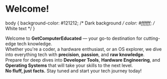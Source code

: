 # Welcome!
body {
  background-color: #121212; /* Dark background */
  color: #ffffff; /* White text */
}

Welcome to **GetComputerEducated** — your go-to destination for cutting-edge tech knowledge.  
      Whether you're a coder, a hardware enthusiast, or an OS explorer, we dive into everything tech with **precision**, **passion**, and **raw knowledge**.  
      Prepare for deep dives into **Developer Tools**, **Hardware Engineering**, and **Operating Systems** that will take your skills to the next level.  
      **No fluff, just facts.**
      Stay tuned and start your tech journey today!